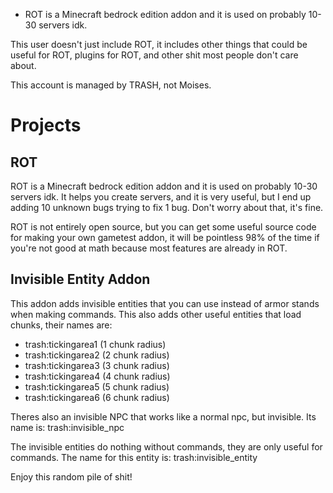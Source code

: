 - ROT is a Minecraft bedrock edition addon and it is used on probably 10-30 servers idk.

This user doesn't just include ROT, it includes other things that could be useful for ROT, plugins for ROT, and other shit most people don't care about.

This account is managed by TRASH, not Moises.

# Projects
## ROT
ROT is a Minecraft bedrock edition addon and it is used on probably 10-30 servers idk. It helps you create servers, and it is very useful, but I end up adding 10 unknown bugs trying to fix 1 bug. Don't worry about that, it's fine.

ROT is not entirely open source, but you can get some useful source code for making your own gametest addon, it will be pointless 98% of the time if you're not good at math because most features are already in ROT.

## Invisible Entity Addon
This addon adds invisible entities that you can use instead of armor stands when making commands. This also adds other useful entities that load chunks, their names are:
- trash:tickingarea1 (1 chunk radius)
- trash:tickingarea2 (2 chunk radius)
- trash:tickingarea3 (3 chunk radius)
- trash:tickingarea4 (4 chunk radius)
- trash:tickingarea5 (5 chunk radius)
- trash:tickingarea6 (6 chunk radius)

Theres also an invisible NPC that works like a normal npc, but invisible. Its name is: trash:invisible_npc

The invisible entities do nothing without commands, they are only useful for commands. The name for this entity is: trash:invisible_entity

Enjoy this random pile of shit!
